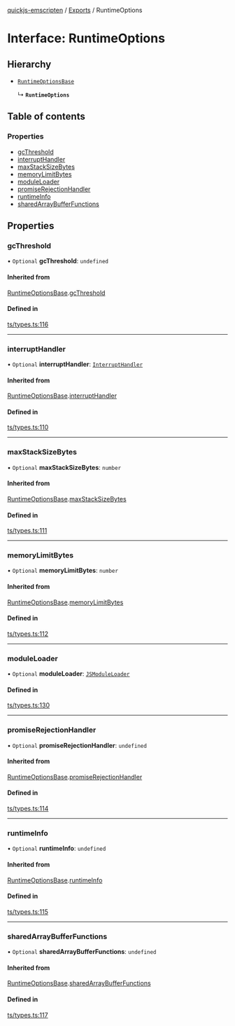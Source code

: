 [quickjs-emscripten](../README.md) / [Exports](../modules.md) / RuntimeOptions

# Interface: RuntimeOptions

## Hierarchy

- [`RuntimeOptionsBase`](RuntimeOptionsBase.md)

  ↳ **`RuntimeOptions`**

## Table of contents

### Properties

- [gcThreshold](RuntimeOptions.md#gcthreshold)
- [interruptHandler](RuntimeOptions.md#interrupthandler)
- [maxStackSizeBytes](RuntimeOptions.md#maxstacksizebytes)
- [memoryLimitBytes](RuntimeOptions.md#memorylimitbytes)
- [moduleLoader](RuntimeOptions.md#moduleloader)
- [promiseRejectionHandler](RuntimeOptions.md#promiserejectionhandler)
- [runtimeInfo](RuntimeOptions.md#runtimeinfo)
- [sharedArrayBufferFunctions](RuntimeOptions.md#sharedarraybufferfunctions)

## Properties

### gcThreshold

• `Optional` **gcThreshold**: `undefined`

#### Inherited from

[RuntimeOptionsBase](RuntimeOptionsBase.md).[gcThreshold](RuntimeOptionsBase.md#gcthreshold)

#### Defined in

[ts/types.ts:116](https://github.com/justjake/quickjs-emscripten/blob/main/ts/types.ts#L116)

___

### interruptHandler

• `Optional` **interruptHandler**: [`InterruptHandler`](../modules.md#interrupthandler)

#### Inherited from

[RuntimeOptionsBase](RuntimeOptionsBase.md).[interruptHandler](RuntimeOptionsBase.md#interrupthandler)

#### Defined in

[ts/types.ts:110](https://github.com/justjake/quickjs-emscripten/blob/main/ts/types.ts#L110)

___

### maxStackSizeBytes

• `Optional` **maxStackSizeBytes**: `number`

#### Inherited from

[RuntimeOptionsBase](RuntimeOptionsBase.md).[maxStackSizeBytes](RuntimeOptionsBase.md#maxstacksizebytes)

#### Defined in

[ts/types.ts:111](https://github.com/justjake/quickjs-emscripten/blob/main/ts/types.ts#L111)

___

### memoryLimitBytes

• `Optional` **memoryLimitBytes**: `number`

#### Inherited from

[RuntimeOptionsBase](RuntimeOptionsBase.md).[memoryLimitBytes](RuntimeOptionsBase.md#memorylimitbytes)

#### Defined in

[ts/types.ts:112](https://github.com/justjake/quickjs-emscripten/blob/main/ts/types.ts#L112)

___

### moduleLoader

• `Optional` **moduleLoader**: [`JSModuleLoader`](JSModuleLoader.md)

#### Defined in

[ts/types.ts:130](https://github.com/justjake/quickjs-emscripten/blob/main/ts/types.ts#L130)

___

### promiseRejectionHandler

• `Optional` **promiseRejectionHandler**: `undefined`

#### Inherited from

[RuntimeOptionsBase](RuntimeOptionsBase.md).[promiseRejectionHandler](RuntimeOptionsBase.md#promiserejectionhandler)

#### Defined in

[ts/types.ts:114](https://github.com/justjake/quickjs-emscripten/blob/main/ts/types.ts#L114)

___

### runtimeInfo

• `Optional` **runtimeInfo**: `undefined`

#### Inherited from

[RuntimeOptionsBase](RuntimeOptionsBase.md).[runtimeInfo](RuntimeOptionsBase.md#runtimeinfo)

#### Defined in

[ts/types.ts:115](https://github.com/justjake/quickjs-emscripten/blob/main/ts/types.ts#L115)

___

### sharedArrayBufferFunctions

• `Optional` **sharedArrayBufferFunctions**: `undefined`

#### Inherited from

[RuntimeOptionsBase](RuntimeOptionsBase.md).[sharedArrayBufferFunctions](RuntimeOptionsBase.md#sharedarraybufferfunctions)

#### Defined in

[ts/types.ts:117](https://github.com/justjake/quickjs-emscripten/blob/main/ts/types.ts#L117)
